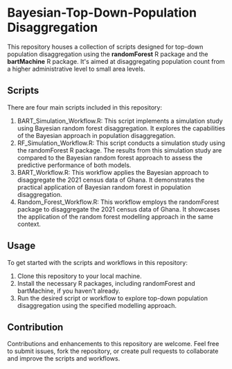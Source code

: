 # Bayesian-Top-Down-Population Disaggregation
This repository houses a collection of scripts designed for top-down population disaggregation using the **randomForest** R package and the **bartMachine** R package. It's aimed at disaggregating population count from a higher administrative level to small area levels.

## Scripts
There are four main scripts included in this repository:

 1. BART_Simulation_Workflow.R: This script implements a simulation study using Bayesian random forest disaggregation. It explores the capabilities of the Bayesian approach in population disaggregation.
 2. RF_Simulation_Workflow.R: This script conducts a simulation study using the randomForest R package. The results from this simulation study are compared to the Bayesian random forest approach to assess the predictive performance of both models.
 3. BART_Workflow.R: This workflow applies the Bayesian approach to disaggregate the 2021 census data of Ghana. It demonstrates the practical application of Bayesian random forest in population disaggregation.
 4. Random_Forest_Workflow.R: This workflow employs the randomForest package to disaggregate the 2021 census data of Ghana. It showcases the application of the random forest modelling approach in the same context.
## Usage
To get started with the scripts and workflows in this repository:
1.	Clone this repository to your local machine.
2.	Install the necessary R packages, including randomForest and bartMachine, if you haven't already.
3.	Run the desired script or workflow to explore top-down population disaggregation using the specified modelling approach.
## Contribution
Contributions and enhancements to this repository are welcome. Feel free to submit issues, fork the repository, or create pull requests to collaborate and improve the scripts and workflows.


